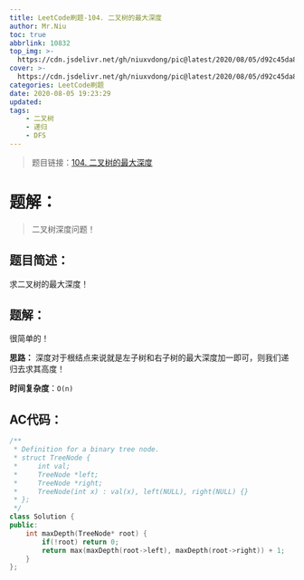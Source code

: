 ```yaml
---
title: LeetCode刷题-104. 二叉树的最大深度
author: Mr.Niu
toc: true
abbrlink: 10832
top_img: >-
  https://cdn.jsdelivr.net/gh/niuxvdong/pic@latest/2020/08/05/d92c45da8050238e8911ec7f8a2256e2.png
cover: >-
  https://cdn.jsdelivr.net/gh/niuxvdong/pic@latest/2020/08/05/d92c45da8050238e8911ec7f8a2256e2.png
categories: LeetCode刷题
date: 2020-08-05 19:23:29
updated:
tags:
	- 二叉树
	- 递归
	- DFS
---
```








> 题目链接：[104. 二叉树的最大深度](https://leetcode-cn.com/problems/maximum-depth-of-binary-tree/)



# 题解：



> 二叉树深度问题！



## 题目简述：

求二叉树的最大深度！

## 题解：

很简单的！

**思路：** 深度对于根结点来说就是左子树和右子树的最大深度加一即可，则我们递归去求其高度！





**时间复杂度**：`O(n)`

## AC代码：



```c++
/**
 * Definition for a binary tree node.
 * struct TreeNode {
 *     int val;
 *     TreeNode *left;
 *     TreeNode *right;
 *     TreeNode(int x) : val(x), left(NULL), right(NULL) {}
 * };
 */
class Solution {
public:
    int maxDepth(TreeNode* root) {
        if(!root) return 0;
        return max(maxDepth(root->left), maxDepth(root->right)) + 1;
    }
};
```



